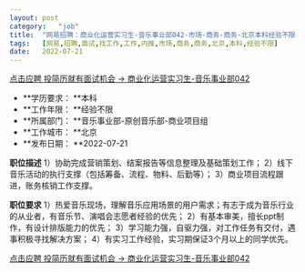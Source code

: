 ```yaml
---
layout:	post
category:	"job"
title:	"网易招聘：商业化运营实习生-音乐事业部042-市场-商务-商务-北京本科经验不限"
tags:	[网易,招聘,面试,找工作,工作,内推,市场,商务,商务,北京,本科,经验不限]
date:	2022-07-21
---
```


[点击应聘 投简历就有面试机会 -> 商业化运营实习生-音乐事业部042](http://mobile.bole.netease.com/bole/boleDetail?id=12443&employeeId=346f03c3cda5f04c&key=all)



- **学历要求： **本科
- **工作年限： **经验不限
- **所属部门： **音乐事业部-原创音乐部-商业项目组
- **工作城市： **北京
- **发布日期： **2022-07-21



**职位描述**
1）协助完成营销策划、结案报告等信息整理及基础策划工作；
2）线下音乐活动的执行支撑（包括筹备、流程、物料、后勤等）；
3）商业项目流程跟进，账务核销工作支撑。



**职位要求**
1）热爱音乐现场，理解音乐应用场景的用户需求；有志于成为音乐行业的从业者，有音乐节、演唱会志愿者经验的优先；
2）有基本审美，擅长ppt制作，有设计排版能力的优先；
3）学习能力强，自驱力强，对工作任务有交付，遇事积极寻找解决方案；
4）有实习工作经验，实习期保证3个月以上的同学优先。



[点击应聘 投简历就有面试机会 -> 商业化运营实习生-音乐事业部042](http://mobile.bole.netease.com/bole/boleDetail?id=12443&employeeId=346f03c3cda5f04c&key=all)